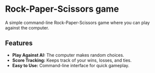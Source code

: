 # Rock-Paper-Scissors game

A simple command-line Rock-Paper-Scissors game where you can play against the computer.

## Features

- **Play Against AI:** The computer makes random choices.
- **Score Tracking:** Keeps track of your wins, losses, and ties.
- **Easy to Use:** Command-line interface for quick gameplay.


